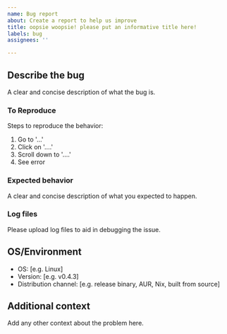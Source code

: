 ```yaml
---
name: Bug report
about: Create a report to help us improve
title: oopsie woopsie! please put an informative title here!
labels: bug
assignees: ''

---
```


## Describe the bug
A clear and concise description of what the bug is.

### To Reproduce
Steps to reproduce the behavior:
1. Go to '...'
2. Click on '....'
3. Scroll down to '....'
4. See error

### Expected behavior
A clear and concise description of what you expected to happen.

### Log files
Please upload log files to aid in debugging the issue.

## OS/Environment
 - OS: [e.g. Linux]
 - Version: [e.g. v0.4.3]
 - Distribution channel: [e.g. release binary, AUR, Nix, built from source]

## Additional context
Add any other context about the problem here.
